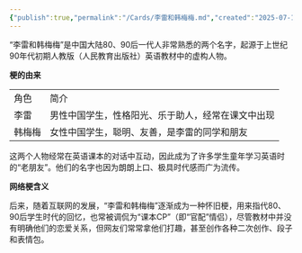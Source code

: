 ```yaml
---
{"publish":true,"permalink":"/Cards/李雷和韩梅梅.md","created":"2025-07-10","modified":"2025-07-10","published":"2025-07-10T17:18:27.690+08:00","tags":["AI生成"],"cssclasses":""}
---
```



“李雷和韩梅梅”是中国大陆80、90后一代人非常熟悉的两个名字，起源于上世纪90年代初期人教版（人民教育出版社）英语教材中的虚构人物。

**梗的由来**

|     |                           |
| --- | ------------------------- |
| 角色  | 简介                        |
| 李雷  | 男性中国学生，性格阳光、乐于助人，经常在课文中出现 |
| 韩梅梅 | 女性中国学生，聪明、友善，是李雷的同学和朋友    |

这两个人物经常在英语课本的对话中互动，因此成为了许多学生童年学习英语时的“老朋友”。他们的名字也因为朗朗上口、极具时代感而广为流传。

**网络梗含义**

后来，随着互联网的发展，“李雷和韩梅梅”逐渐成为一种怀旧梗，用来指代80、90后学生时代的回忆，也常被调侃为“课本CP”（即“官配”情侣），尽管教材中并没有明确他们的恋爱关系，但网友们常常拿他们打趣，甚至创作各种二次创作、段子和表情包。
